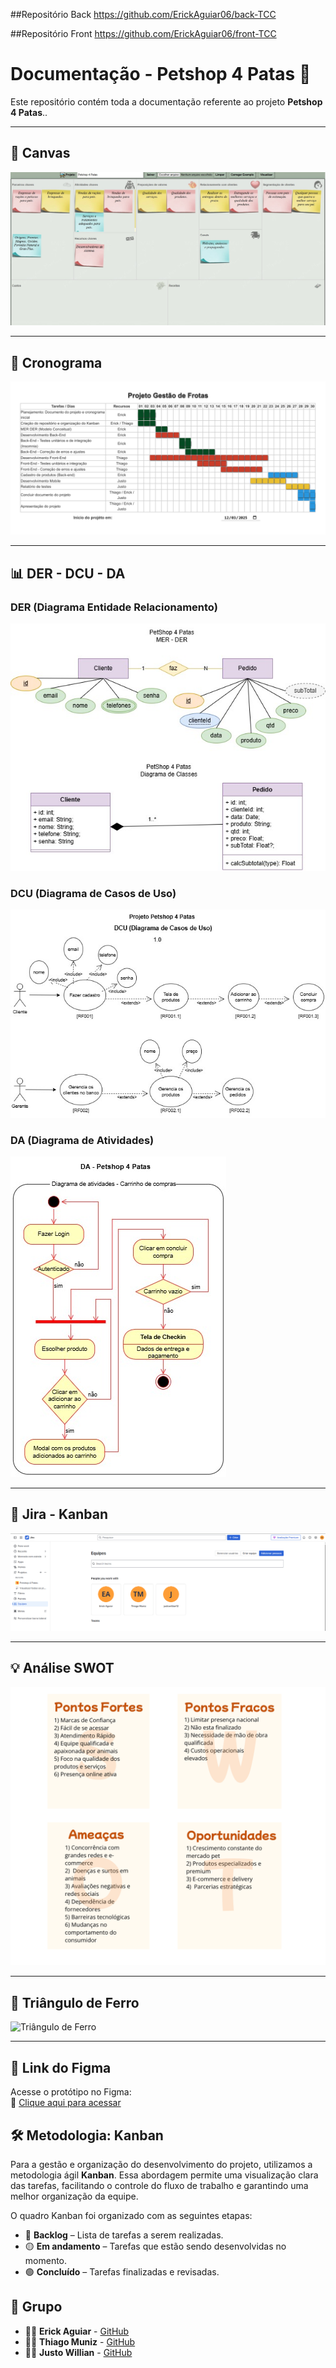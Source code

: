 ##Repositório Back
https://github.com/ErickAguiar06/back-TCC

##Repositório Front
https://github.com/ErickAguiar06/front-TCC


# Documentação - Petshop 4 Patas 🐾

Este repositório contém toda a documentação referente ao projeto **Petshop 4 Patas**..

---

## 🧠 Canvas

![Canvas](docs/Canvas/canvas.jpg)

---

## 📅 Cronograma

![Cronograma](docs/Cronograma/cronograma.png)

---

## 📊 DER - DCU - DA

### DER (Diagrama Entidade Relacionamento)
![DER](docs/DER%20-%20DCU%20-%20DA/DER.jpg)

### DCU (Diagrama de Casos de Uso)
![DCU](docs/DER%20-%20DCU%20-%20DA/DCU.jpg)

### DA (Diagrama de Atividades)
![DA](docs/DER%20-%20DCU%20-%20DA/DA.jpg)

---

## 📌 Jira - Kanban

![Jira](docs/Jira/Jira.png)

---

## 💡 Análise SWOT

![SWOT](docs/SWOT/SWOT.png)

---

## 🔺 Triângulo de Ferro

![Triângulo de Ferro](docs/Triângulo%20de%20Ferro/triangulo.jpeg)

---

## 🎨 Link do Figma

Acesse o protótipo no Figma:  
🔗 [Clique aqui para acessar](https://www.figma.com/design/tflvVzcUeXVv9C0by0dUCf/Petshop-4-Patas?node-id=0-1&t=AzANg3BaGiPewRdf-1)

## 🛠️ Metodologia: Kanban

Para a gestão e organização do desenvolvimento do projeto, utilizamos a metodologia ágil **Kanban**. Essa abordagem permite uma visualização clara das tarefas, facilitando o controle do fluxo de trabalho e garantindo uma melhor organização da equipe.

O quadro Kanban foi organizado com as seguintes etapas:

- 🔵 **Backlog** – Lista de tarefas a serem realizadas.
- 🟡 **Em andamento** – Tarefas que estão sendo desenvolvidas no momento.
- 🟢 **Concluído** – Tarefas finalizadas e revisadas.


## 👥 Grupo

- 👨‍💻 **Erick Aguiar** - [GitHub](https://github.com/ErickAguiar06)
- 👨‍💻 **Thiago Muniz** - [GitHub](https://github.com/Thiagomuniz08)
- 👨‍💻 **Justo Willian** - [GitHub](https://github.com/justowillian)
